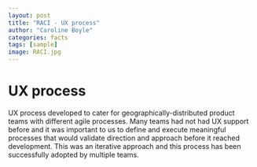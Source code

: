 ```yaml
---
layout: post
title: "RACI - UX process"
author: "Caroline Boyle"
categories: facts
tags: [sample]
image: RACI.jpg
---
```


# UX process

UX process developed to cater for geographically-distributed product teams with different agile processes. Many teams had not had UX support before and it was important to us to define and execute meaningful processes that would validate direction and approach before it reached development. This was an iterative approach and this process has been successfully adopted by multiple teams. 
